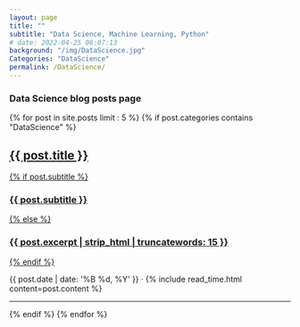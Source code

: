 ```yaml
---
layout: page
title: ""
subtitle: "Data Science, Machine Learning, Python"
# date: 2022-04-25 06:07:13
background: "/img/DataScience.jpg"
Categories: "DataScience"
permalink: /DataScience/
---
```


### Data Science blog posts page

<!-- Post List -->
{% for post in site.posts limit : 5 %}
{% if post.categories contains "DataScience" %}
<article class="post-preview">
    <a href="{{ post.url | prepend: site.baseurl | replace: '//', '/' }}">
    <h2 class="post-title">{{ post.title }}</h2>
    {% if post.subtitle %}
    <h3 class="post-subtitle">{{ post.subtitle }}</h3>
    {% else %}
    <h3 class="post-subtitle">{{ post.excerpt | strip_html | truncatewords: 15 }}</h3>
    {% endif %}
    </a>
    <p class="post-meta">
    {{ post.date | date: '%B %d, %Y' }} &middot; {% include read_time.html content=post.content %}
    </p>
</article>

<hr>

{% endif %}
{% endfor %}
